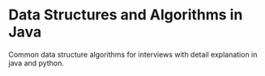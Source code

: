 # Data Structures and Algorithms in Java
Common data structure algorithms for interviews with detail explanation in java and python.
